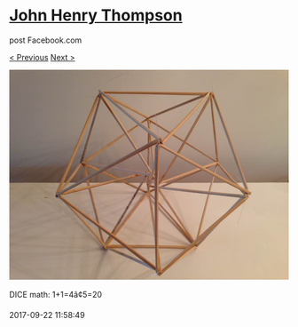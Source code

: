 # [John Henry Thompson](../README.md)
post Facebook.com

[< Previous](2017-09-22-3.md) [Next >](2017-09-21-1.md)

[![](../media/2017-09-22/Timeline-Photos-DICE-math-1-1-4-5-20.jpg)](../README.md)

DICE math: 1+1=4â¢5=20

2017-09-22 11:58:49